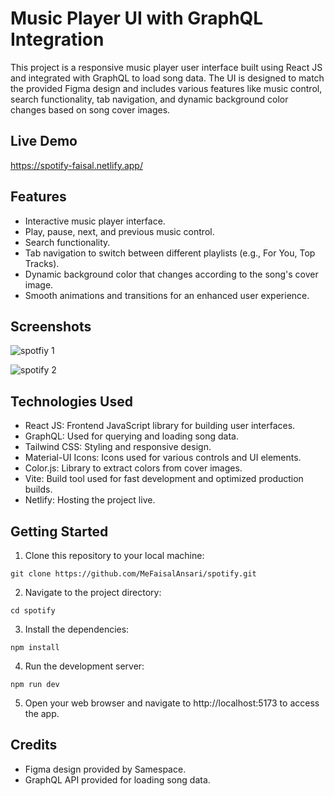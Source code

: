 # Music Player UI with GraphQL Integration

This project is a responsive music player user interface built using React JS and integrated with GraphQL to load song data. The UI is designed to match the provided Figma design and includes various features like music control, search functionality, tab navigation, and dynamic background color changes based on song cover images.

## Live Demo
https://spotify-faisal.netlify.app/

## Features
- Interactive music player interface.
- Play, pause, next, and previous music control.
- Search functionality.
- Tab navigation to switch between different playlists (e.g., For You, Top Tracks).
- Dynamic background color that changes according to the song's cover image.
- Smooth animations and transitions for an enhanced user experience.

## Screenshots

![spotfiy 1](https://github.com/MeFaisalAnsari/spotify/assets/84059960/9b8f1a6a-85b7-4b91-b611-13b9441bdf3d)

![spotify 2](https://github.com/MeFaisalAnsari/spotify/assets/84059960/2074bfad-3a31-4ddf-9f87-0bec04a4df3f)

## Technologies Used
- React JS: Frontend JavaScript library for building user interfaces.
- GraphQL: Used for querying and loading song data.
- Tailwind CSS: Styling and responsive design.
- Material-UI Icons: Icons used for various controls and UI elements.
- Color.js: Library to extract colors from cover images.
- Vite: Build tool used for fast development and optimized production builds.
- Netlify: Hosting the project live.

## Getting Started

1. Clone this repository to your local machine:

```
git clone https://github.com/MeFaisalAnsari/spotify.git
```

2. Navigate to the project directory:

```
cd spotify
```

3. Install the dependencies:

```
npm install
```

4. Run the development server:

```
npm run dev
```

5. Open your web browser and navigate to http://localhost:5173 to access the app.

## Credits
- Figma design provided by Samespace.
- GraphQL API provided for loading song data.
